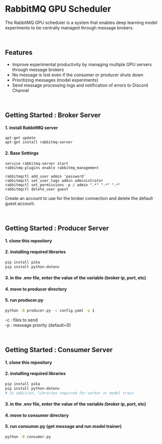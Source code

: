 # RabbitMQ GPU Scheduler
The RabbitMQ GPU scheduler is a system that enables deep learning model experiments to be centrally managed through message brokers.

<br>

## Features

- Improve experimental productivity by managing multiple GPU servers through message brokers
- No message is lost even if the consumer or producer shuts down
- Prioritizing messages (model experiments)
- Send message processing logs and notification of errors to Discord Channel

<br>

## Getting Started : Broker Server
#### 1. install RabbitMQ server
```
apt-get update
apt-get install rabbitmq-server
```

#### 2. Base Settings
```
service rabbitmq-server start
rabbitmq-plugins enable rabbitmq_management

rabbitmqctl add_user admin 'password'
rabbitmqctl set_user_tags admin administrator
rabbitmqctl set_permissions -p / admin ".*" ".*" ".*"
rabbitmqctl delete_user guest
```
Create an account to use for the broker connection and delete the default guest account.  

<br>

## Getting Started : Producer Server
#### 1. clone this repository
#### 2. installing required libraries
``` bash
pip install pika
pip install python-dotenv
```
#### 3. in the .env file, enter the value of the variable (broker ip, port, etc)
#### 4. move to producer directory
#### 5. run producer.py
``` bash
python -B producer.py -c config.yaml -p 1
```
-c : files to send  
-p : message priority (default=0)

<br>

## Getting Started : Consumer Server
#### 1. clone this repository
#### 2. installing required libraries
``` bash
pip install pika
pip install python-dotenv
# In addition, libraries required for worker or model train
```
#### 3. in the .env file, enter the value of the variable (broker ip, port, etc)
#### 4. move to consumer directory
#### 5. run consumer.py (get message and run model trainer)
``` bash
python -B consumer.py
```

